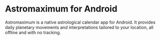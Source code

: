 # Astromaximum for Android

Astromaximum is a native astrological calendar app for Android. It provides daily planetary movements and interpretations tailored to your location, all offline and with no tracking.
